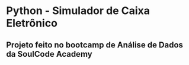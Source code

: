 # Python - Simulador de Caixa Eletrônico

## Projeto feito no bootcamp de Análise de Dados da SoulCode Academy
